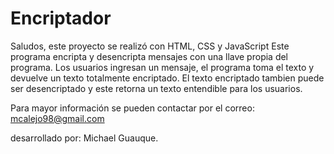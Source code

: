 # Encriptador
Saludos, este proyecto se realizó con HTML, CSS y JavaScript
Este programa encripta y desencripta mensajes con una llave propia del programa.
Los usuarios ingresan un mensaje, el programa toma el texto y devuelve un texto totalmente encriptado. El texto encriptado tambien puede ser desencriptado y este retorna un texto entendible para los usuarios.

Para mayor información se pueden contactar por el correo: mcalejo98@gmail.com

desarrollado por: Michael Guauque.
